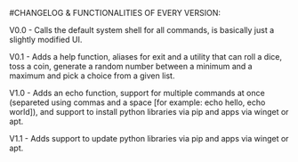 #CHANGELOG & FUNCTIONALITIES OF EVERY VERSION:

V0.0 - Calls the default system shell for all commands, is basically just a slightly modified UI.

V0.1 - Adds a help function, aliases for exit and a utility that can roll a dice, toss a coin, generate a random number between a minimum and a maximum and pick a choice from a given list.

V1.0 - Adds an echo function, support for multiple commands at once (separeted using commas and a space [for example: echo hello, echo world]), and support to install python libraries via pip and apps via winget or apt.

V1.1 - Adds support to update python libraries via pip and apps via winget or apt.